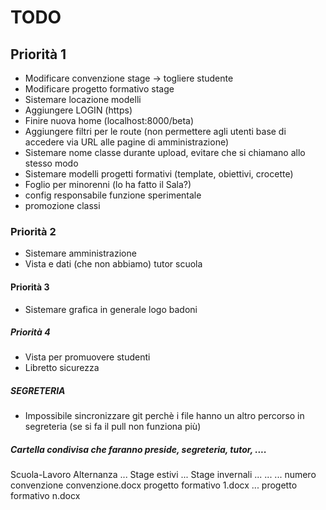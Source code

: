 # TODO

## Priorità 1
* Modificare convenzione stage -> togliere studente
* Modificare progetto formativo stage
* Sistemare locazione modelli
* Aggiungere LOGIN (https)
* Finire nuova home (localhost:8000/beta)
* Aggiungere filtri per le route (non permettere agli utenti base di accedere via URL alle pagine di amministrazione)
* Sistemare nome classe durante upload, evitare che si chiamano allo stesso modo
* Sistemare modelli progetti formativi (template, obiettivi, crocette)
* Foglio per minorenni (lo ha fatto il Sala?)
* config responsabile funzione sperimentale
* promozione classi

### Priorità 2
* Sistemare amministrazione
* Vista e dati (che non abbiamo) tutor scuola

#### Priorità 3
* Sistemare grafica in generale logo badoni

##### Priorità 4
* Vista per promuovere studenti
* Libretto sicurezza





##### SEGRETERIA 
* Impossibile sincronizzare git perchè i file hanno un altro percorso in segreteria (se si fa il pull non funziona più)


##### Cartella condivisa che faranno preside, segreteria, tutor, ....
Scuola-Lavoro
	Alternanza
		...
	Stage estivi
		...
	Stage invernali
		...
		<divisione in classi>
		...
			...
			numero convenzione
				convenzione.docx
				progetto formativo 1.docx
				...
				progetto formativo n.docx

